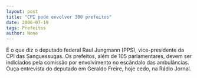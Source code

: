```yaml
---
layout: post
title: "CPI pode envolver 300 prefeitos"
date: 2006-07-19
tags: Prefeitos
author: None
---
```


É o que diz o deputado federal Raul Jungmann (PPS), vice-presidente da CPI das Sanguessugas. Os prefeitos, além de 105 parlamentares, devem ser indiciados pela comissão por envolvimento no escândalo das ambulâncias.
Ouça entrevista do deputado em Geraldo Freire, hoje cedo, na Rádio Jornal. 